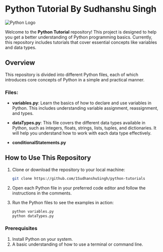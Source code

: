 # Python Tutorial By Sudhanshu Singh

![Python Logo](https://upload.wikimedia.org/wikipedia/commons/c/c3/Python-logo-notext.svg)

Welcome to the **Python Tutorial** repository! This project is designed to help you get a better understanding of Python programming basics. Currently, this repository includes tutorials that cover essential concepts like variables and data types.

## Overview

This repository is divided into different Python files, each of which introduces core concepts of Python in a simple and practical manner.

### Files:

- **variables.py**: Learn the basics of how to declare and use variables in Python. This includes understanding variable assignment, reassignment, and types.
  
- **dataTypes.py**: This file covers the different data types available in Python, such as integers, floats, strings, lists, tuples, and dictionaries. It will help you understand how to work with each data type effectively.

- **conditionalStatements.py**

## How to Use This Repository

1. Clone or download the repository to your local machine:

   ```bash
   git clone https://github.com/1SudhanshuSingh/python-tutorials

2. Open each Python file in your preferred code editor and follow the instructions in the comments.

3. Run the Python files to see the examples in action:
    ```bash
    python variables.py
    python dataTypes.py

### Prerequisites

1. Install Python on your system.
2. A basic understanding of how to use a terminal or command line.
